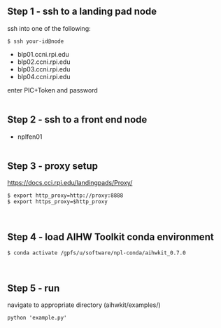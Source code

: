 
## Step 1 - ssh to a landing pad node

ssh into one of the following:  

    $ ssh your-id@node

- blp01.ccni.rpi.edu
- blp02.ccni.rpi.edu
- blp03.ccni.rpi.edu
- blp04.ccni.rpi.edu<br>

enter PIC+Token and password<br><br>
 
## Step 2 - ssh to a front end node

- nplfen01<br><br>

## Step 3 - proxy setup
https://docs.cci.rpi.edu/landingpads/Proxy/  

    $ export http_proxy=http://proxy:8888  
    $ export https_proxy=$http_proxy

<br>

## Step 4 - load AIHW Toolkit conda environment

    $ conda activate /gpfs/u/software/npl-conda/aihwkit_0.7.0

<br>

## Step 5 - run

navigate to appropriate directory (aihwkit/examples/)  

    python 'example.py'
